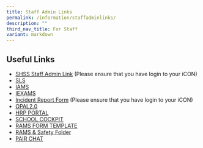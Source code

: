```yaml
---
title: Staff Admin Links
permalink: /information/staffadminlinks/
description: ""
third_nav_title: For Staff
variant: markdown
---
```

Useful Links
------------

* [SHSS Staff Admin Link](https://sites.google.com/moe.edu.sg/shssstafflink/home) (Please ensure that you have login to your iCON) 
* [SLS](https://vle.learning.moe.edu.sg/login)
* [IAMS](https://idp.mims.moe.gov.sg/nidp/saml2/sso)
* [IEXAMS](https://iexams.moe.gov.sg/xe/login.do)
* [Incident Report Form](https://form.gov.sg/638fdee8eb0b700012562400) (Please ensure that you have login to your iCON)
* [OPAL2.0](https://idm.opal2.moe.edu.sg/account/login?returnUrl=%2F)
* [HRP PORTAL](https://www.hrp.gov.sg/hrp/#/)
* [SCHOOL COCKPIT](https://access.moe.edu.sg/login/login.jsp)
* [RAMS FORM TEMPLATE](https://docs.google.com/spreadsheets/d/10W31oZFZ97zuk9xEVP6u_3PihihalFhz0L-Xf9n4LdU/edit?gid=161810983#gid=161810983)
* [RAMS & Safety Folder](https://drive.google.com/drive/folders/118goBpq2RP0wv2sGrXXdT9EJjxGbZlTs?usp=drive_link)
* [PAIR CHAT](https://pair.gov.sg/)